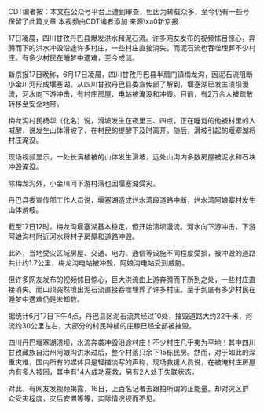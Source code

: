 CDT编者按：本文在公众号平台上遭到审查，但因为转载众多，至今仍有一些号保留了此篇文章 本视频由CDT编者添加 来源\xa0新京报

17日凌晨，四川甘孜丹巴县爆发洪水和泥石流。许多网友发布的视频怵目惊心，奔腾而下的洪水冲毁沿途许多村庄，一些村庄直接消失。而泥石流也吞噬埋葬不少村庄。有多少村民在睡梦中遇难，至今成谜。

新京报17日晚称，6月17日凌晨，四川甘孜丹巴县半扇门镇梅龙沟，因泥石流阻断小金川河形成堰塞湖。从四川甘孜丹巴县委宣传部了解到，堰塞湖已发生溃坝漫流，河水向下游冲击，有村庄房屋、电站被淹没和冲毁。目前，有2万余人被疏散转移至安全地带。

梅龙沟村民杨华（化名）说，滑坡发生在夜里三、四点，正在睡觉的他被村里的人喊醒，说发生山体滑坡了，在村民的提醒下及时离开。随后，滑坡引起的堰塞湖将村庄淹没。

现场视频显示，一处长满植被的山体发生滑坡，远处山沟内多数房屋被泥水和石块冲毁淹没。

除梅龙沟外，小金川河下游村落也因堰塞湖受灾。

丹巴县委宣传部工作人员说，堰塞湖造成烂水湾段道路中断，烂水湾阿娘寨村发生山体滑坡。

截至17日12时，梅龙沟堰塞湖基本稳定，但开始溃坝漫流。河水向下游冲击，下游阿娘沟村附近河水将村子房屋和道路冲毁。

此外，当地受灾区域房屋、交通、电力、通信等设施不同程度受损，被冲毁的道路共计约1.7公里，梅龙沟电站被冲毁，阿娘沟电站受到威胁。

但许多网友发布的视频怵目惊心，巨大洪流由上游奔腾而下所到之处，一些村庄直接消失。而山顶突然喷出泥石流直接吞噬埋葬了许多村庄。至于到底有多少村民在睡梦中遇难仍是未知数。

据统计6月17日下午4点，丹巴县区泥石流共经过10处，摧毁道路大约22千米，河流约30公里左右，大部分的村民种植的庄稼已经全部被摧毁。

四川丹巴堰塞湖溃坝，水流奔袭冲毁沿途村庄！不少村庄几乎夷为平地！其中四川甘孜藏族自治州阿娘沟洪水过后，整个村落只余下15栋民房。然而，对于如此的深重灾难，国内所有的媒体只是轻描淡写的声称，现场救援人员说，在被淹村庄房屋内有多人被困，其中有14人成功获救，另有2人处于失联状态。

对此，有网友发视频揭露，16日，上百名记者去跟拍所谓的正能量。却对灾区群众受灾程度，灾后安置等等，实际情况视而不见。 

